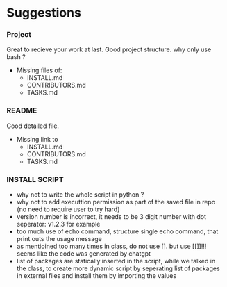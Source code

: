 # Suggestions

### Project
Great to recieve your work at last. Good project structure. why only use bash ?
- Missing files of:
  - INSTALL.md
  - CONTRIBUTORS.md
  - TASKS.md
### README
Good detailed file.
- Missing link to
  - INSTALL.md
  - CONTRIBUTORS.md
  - TASKS.md

### INSTALL SCRIPT
- why not to write the whole script in python ?
- why not to add executtion permission as part of the saved file in repo (no need to require user to try hard)
- version number is incorrect, it needs to be 3 digit number with dot seperator: v1.2.3 for example
- too much use of echo command, structure single echo command, that print outs the usage message
- as mentioined too many times in class, do not use []. but use [[]]!!! seems like the code was generated by chatgpt
- list of packages are statically inserted in the script, while we talked in the class, to create more dynamic script by seperating list of packages in external files and install them by importing the values
